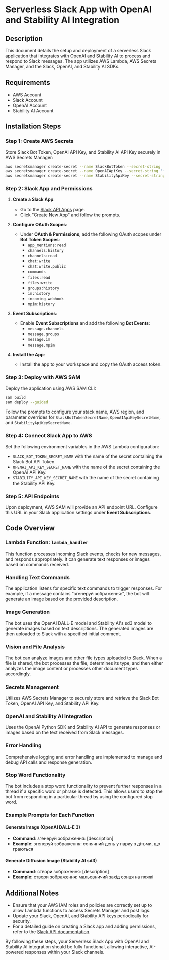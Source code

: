 # Serverless Slack App with OpenAI and Stability AI Integration

## Description

This document details the setup and deployment of a serverless Slack application that integrates with OpenAI and Stability AI to process and respond to Slack messages. The app utilizes AWS Lambda, AWS Secrets Manager, and the Slack, OpenAI, and Stability AI SDKs.

## Requirements

- AWS Account
- Slack Account
- OpenAI Account
- Stability AI Account

## Installation Steps

### Step 1: Create AWS Secrets

Store Slack Bot Token, OpenAI API Key, and Stability AI API Key securely in AWS Secrets Manager:

```bash
aws secretsmanager create-secret --name SlackBotToken --secret-string '{"SLACK_BOT_TOKEN":"your_slack_bot_token"}'
aws secretsmanager create-secret --name OpenAIApiKey --secret-string '{"OPENAI_API_KEY":"your_openai_api_key"}'
aws secretsmanager create-secret --name StabilityApiKey --secret-string '{"STABILITY_API_KEY":"your_stability_api_key"}'
```

### Step 2: Slack App and Permissions

1. **Create a Slack App**:
   - Go to the [Slack API Apps](https://api.slack.com/apps) page.
   - Click "Create New App" and follow the prompts.

2. **Configure OAuth Scopes**:
   - Under **OAuth & Permissions**, add the following OAuth scopes under **Bot Token Scopes**:
     - `app_mentions:read`
     - `channels:history`
     - `channels:read`
     - `chat:write`
     - `chat:write.public`
     - `commands`
     - `files:read`
     - `files:write`
     - `groups:history`
     - `im:history`
     - `incoming-webhook`
     - `mpim:history`

3. **Event Subscriptions**:
   - Enable **Event Subscriptions** and add the following **Bot Events**:
     - `message.channels`
     - `message.groups`
     - `message.im`
     - `message.mpim`

4. **Install the App**:
   - Install the app to your workspace and copy the OAuth access token.

### Step 3: Deploy with AWS SAM

Deploy the application using AWS SAM CLI:

```bash
sam build
sam deploy --guided
```

Follow the prompts to configure your stack name, AWS region, and parameter overrides for `SlackBotTokenSecretName`, `OpenAIApiKeySecretName`, and `StabilityApiKeySecretName`.

### Step 4: Connect Slack App to AWS

Set the following environment variables in the AWS Lambda configuration:

- `SLACK_BOT_TOKEN_SECRET_NAME` with the name of the secret containing the Slack Bot API Token.
- `OPENAI_API_KEY_SECRET_NAME` with the name of the secret containing the OpenAI API Key.
- `STABILITY_API_KEY_SECRET_NAME` with the name of the secret containing the Stability API Key.

### Step 5: API Endpoints

Upon deployment, AWS SAM will provide an API endpoint URL. Configure this URL in your Slack application settings under **Event Subscriptions**.

## Code Overview

### Lambda Function: `lambda_handler`

This function processes incoming Slack events, checks for new messages, and responds appropriately. It can generate text responses or images based on commands received.

### Handling Text Commands

The application listens for specific text commands to trigger responses. For example, if a message contains "згенеруй зображення:", the bot will generate an image based on the provided description.

### Image Generation

The bot uses the OpenAI DALL-E model and Stability AI's sd3 model to generate images based on text descriptions. The generated images are then uploaded to Slack with a specified initial comment.

### Vision and File Analysis

The bot can analyze images and other file types uploaded to Slack. When a file is shared, the bot processes the file, determines its type, and then either analyzes the image content or processes other document types accordingly.

### Secrets Management

Utilizes AWS Secrets Manager to securely store and retrieve the Slack Bot Token, OpenAI API Key, and Stability API Key.

### OpenAI and Stability AI Integration

Uses the OpenAI Python SDK and Stability AI API to generate responses or images based on the text received from Slack messages.

### Error Handling

Comprehensive logging and error handling are implemented to manage and debug API calls and response generation.

### Stop Word Functionality

The bot includes a stop word functionality to prevent further responses in a thread if a specific word or phrase is detected. This allows users to stop the bot from responding in a particular thread by using the configured stop word.

### Example Prompts for Each Function

#### Generate Image (OpenAI DALL-E 3)

- **Command**: згенеруй зображення: [description]
- **Example**: згенеруй зображення: сонячний день у парку з дітьми, що граються

#### Generate Diffusion Image (Stability AI sd3)

- **Command**: створи зображення: [description]
- **Example**: створи зображення: мальовничий захід сонця на пляжі

## Additional Notes

- Ensure that your AWS IAM roles and policies are correctly set up to allow Lambda functions to access Secrets Manager and post logs.
- Update your Slack, OpenAI, and Stability API keys periodically for security.
- For a detailed guide on creating a Slack app and adding permissions, refer to the [Slack API documentation](https://api.slack.com/apps).

By following these steps, your Serverless Slack App with OpenAI and Stability AI integration should be fully functional, allowing interactive, AI-powered responses within your Slack channels.